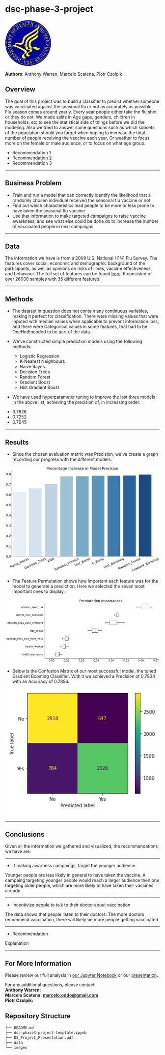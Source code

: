 # dsc-phase-3-project

![intro_img](./Images/DHandHS2.png)

**Authors**: Anthony Warren, Marcelo Scatena, Piotr Czolpik

## Overview

The goal of this project was to build a classifier to predict whether someone was vaccinated against the seasonal flu or not as accurately as possible. Flu season comes around yearly. Every year people either take the flu shot or they do not. We made splits in Age gaps, genders, children in households, etc to see the statistical side of things before we did the modeling. Also we tried to answer some questions such as which subsets of the population should you target when hoping to increase the total number of people receiving the vaccine each year. Or weather to focus more on the female or male audience, or to focus on what age group. 

* Recommendation 1
* Recommendation 2
* Recommendation 3
***

## Business Problem

* Train and run a model that can correctly identify the likelihood that a randomly chosen individual received the seasonal flu vaccine or not
* Find out which characteristics lead people to be more or less prone to have taken the seasonal flu vaccine 
* Use that information to make targeted campaigns to raise vaccine awareness, and see what else could be done do to increase the number of vaccinated people in next campaigns
***

## Data

The information we have is from a 2009 U.S. National H1N1 Flu Survey. The features cover social, economic and demographic background of the participants, as well as opinions on risks of illnes, vaccine effectiveness, and behaviour. The full set of features can be found [here](https://www.drivendata.org/competitions/66/flu-shot-learning/page/211/). It consisted of over 26000 samples with 35 different features.
***

## Methods
 
 * The dataset in question does not contain any continuous variables, making it perfect for classification. There were missing values that were inputed with median values when applicable to prevent information loss, and there were Categorical values in some features, that had to be OneHotEncoded to be part of the data.

* We've constructed simple prediction models using the following methods:
  - Logistic Regression
  - K-Nearest Neighbours
  - Naive Bayes
  - Decision Trees
  - Random Forest
  - Gradient Boost
  - Hist Gradient Boost

* We have used hyperparameter tuning to improve the last three models in the above list, achieving the precision of, in increasing order:
 - 0.7826
 - 0.7252
 - 0.7945

***

## Results

* Since the chosen evaluation metric was Precision, we've create a graph recording our progress with the different models:

![graph1](./Images/Skyler_graph.png)

* The Feature Permutation shows how important each feature was for the model to generate a prediction. Here we selected the seven most important ones to display.

![graph2](./Images/Permutation_Importances.png)

* Below is the Confusion Matrix of our most successful model, the tuned Gradient Boosting Classifier. With it we achieved a Precision of 0.7834 with an Accuracy of 0.7856.

![graph3](./Images/GBC_cm.JPG)

***

## Conclusions

Given all the information we gathered and visualized, the recommendations we have are:
***
* If making awarness campaings, target the younger audience

Younger people are less likely in general to have taken the vaccine. A campaing targeting younger people would reach a larger audience then one targeting older people, which are more likely to have taken their vaccines already.

***
* Incentivize people to talk to their doctor about vaccination

The data shows that people listen to their doctors. The more doctors recommend vaccination, there will likely be more people getting vaccinated.

***
* Recommendation

Explanation
***

## For More Information

Please review our full analysis in [our Jupyter Notebook](./dsc-phase3-project.ipynb) or our [presentation](./dsc-phase3-presentation.pdf).

For any additional questions, please contact<br />
**Anthony Warren:**<br />
**Marcelo Scatena: marcelo.oddo@gmail.com**<br />
**Piotr Czolpik:**<br />

## Repository Structure


```
├── README.md                           
├── dsc-phase3-project-template.ipynb   
├── DS_Project_Presentation.pdf         
├── data                                
└── images                              
```
